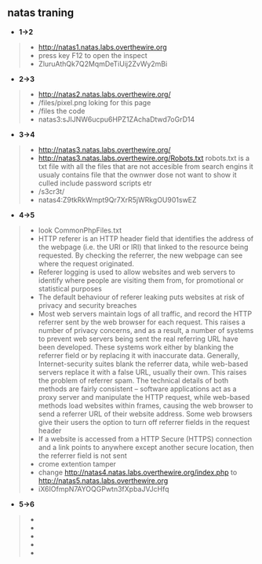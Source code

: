 ## natas traning 

* **1->2**
>* http://natas1.natas.labs.overthewire.org
>* press key F12 to open the inspect
>* ZluruAthQk7Q2MqmDeTiUij2ZvWy2mBi

* **2->3**
>* http://natas2.natas.labs.overthewire.org/
>* /files/pixel.png loking for this page
>* /files the code
>* natas3:sJIJNW6ucpu6HPZ1ZAchaDtwd7oGrD14

* **3->4**
>* http://natas3.natas.labs.overthewire.org/ 
> *  http://natas3.natas.labs.overthewire.org/Robots.txt
> robots.txt is a txt file with all the files that are not accesible from search engins
> it usualy contains file that the ownwer dose not want to show it culled include password scripts etr
> * /s3cr3t/
>* natas4:Z9tkRkWmpt9Qr7XrR5jWRkgOU901swEZ

* **4->5**
> * look  CommonPhpFiles.txt
>* HTTP referer  is an HTTP header field that identifies the address of the webpage (i.e. the URI or IRI) that linked to the resource being requested. By checking the referrer, the new webpage can see where the request originated.
>* Referer logging is used to allow websites and web servers to identify where people are visiting them from, for promotional or statistical purposes
>* The default behaviour of referer leaking puts websites at risk of privacy and security breaches
>* Most web servers maintain logs of all traffic, and record the HTTP referrer sent by the web browser for each request. This raises a number of privacy concerns, and as a result, a number of systems to prevent web servers being sent the real referring URL have been developed. These systems work either by blanking the referrer field or by replacing it with inaccurate data. Generally, Internet-security suites blank the referrer data, while web-based servers replace it with a false URL, usually their own. This raises the problem of referrer spam. The technical details of both methods are fairly consistent  – software applications act as a proxy server and manipulate the HTTP request, while web-based methods load websites within frames, causing the web browser to send a referrer URL of their website address. Some web browsers give their users the option to turn off referrer fields in the request header
> * If a website is accessed from a HTTP Secure (HTTPS) connection and a link points to anywhere except another secure location, then the referrer field is not sent
>* crome extention tamper
>* change http://natas4.natas.labs.overthewire.org/index.php to http://natas5.natas.labs.overthewire.org
>* iX6IOfmpN7AYOQGPwtn3fXpbaJVJcHfq 

* **5->6**
> *
> *
> *
> *
> *
